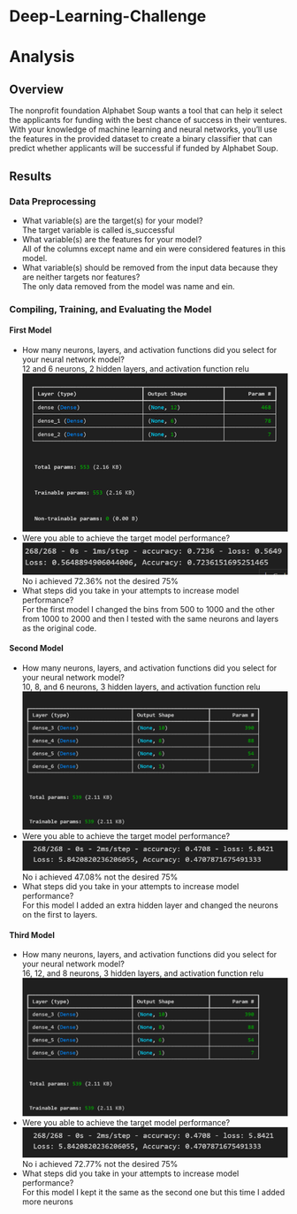 # Deep-Learning-Challenge
# Analysis
## Overview
The nonprofit foundation Alphabet Soup wants a tool that can help it select the applicants for funding with the best chance of success in their ventures. With your knowledge of machine learning and neural networks, you’ll use the features in the provided dataset to create a binary classifier that can predict whether applicants will be successful if funded by Alphabet Soup.
## Results
### Data Preprocessing
- What variable(s) are the target(s) for your model?<br>
The target variable is called is_successful
- What variable(s) are the features for your model?<br>
All of the columns except name and ein were considered features in this model.
- What variable(s) should be removed from the input data because they are neither targets nor features? <br>
The only data removed from the model was name and ein.
### Compiling, Training, and Evaluating the Model
#### First Model
- How many neurons, layers, and activation functions did you select for your neural network model? <br>
12 and 6 neurons, 2 hidden layers, and activation function relu
![Image](Deep-Learning-Challenge/Images/Setup1.png)
- Were you able to achieve the target model performance? <br>
![Image](Deep-Learning-Challenge/Images/Results1.png)
No i achieved 72.36% not the desired 75%
- What steps did you take in your attempts to increase model performance? <br>
For the first model I changed the bins from 500 to 1000 and the other from 1000 to 2000 and then I tested with the same neurons and layers as the original code.

#### Second Model
- How many neurons, layers, and activation functions did you select for your neural network model? <br>
10, 8, and 6 neurons, 3 hidden layers, and activation function relu
![Image](Deep-Learning-Challenge/Images/Setup2.png)
- Were you able to achieve the target model performance? <br>
![Image](Deep-Learning-Challenge/Images/Results2.png)
No i achieved 47.08% not the desired 75%
- What steps did you take in your attempts to increase model performance? <br>
For this model I added an extra hidden layer and changed the neurons on the first to layers.

#### Third Model
- How many neurons, layers, and activation functions did you select for your neural network model? <br>
16, 12, and 8 neurons, 3 hidden layers, and activation function relu
![Image](Deep-Learning-Challenge/Images/Setup2.png)
- Were you able to achieve the target model performance? <br>
![Image](Deep-Learning-Challenge/Images/Results2.png)
No i achieved 72.77% not the desired 75%
- What steps did you take in your attempts to increase model performance? <br>
For this model I kept it the same as the second one but this time I added more neurons 
